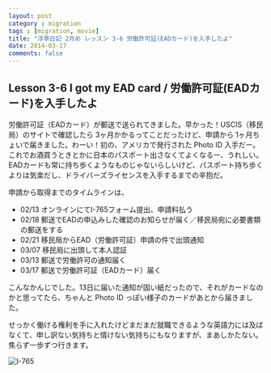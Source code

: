 ```yaml
---
layout: post
category : migration
tags : [migration, movie]
title: "浮草日記 2月め レッスン 3-6 労働許可証(EADカード)を入手したよ"
date: 2014-03-17
comments: false
---
```


## Lesson 3-6 I got my EAD card / 労働許可証(EADカード)を入手したよ

労働許可証（EADカード）が郵送で送られてきました。早かった！USCIS（移民局）のサイトで確認したら 3ヶ月かかるってことだったけど、申請から 1ヶ月ちょいで届きました。わーい！初の、アメリカで発行された Photo ID 入手だー。これでお酒買うときとかに日本のパスポート出さなくてよくなるー、うれしい。
EADカードも常に持ち歩くようなものじゃないらしいけど、パスポート持ち歩くよりは気楽だし、ドライバーズライセンスを入手するまでの辛抱だ。

申請から取得までのタイムラインは、

* 02/13 オンラインにてI-765フォーム提出、申請料払う
* 02/18 郵送でEADの申込みした確認のお知らせが届く／移民局宛に必要書類の郵送をする
* 02/21 移民局からEAD（労働許可証）申請の件で出頭通知
* 03/07 移民局に出頭して本人認証
* 03/13 郵送で労働許可の通知届く
* 03/17 郵送で労働許可証（EADカード）届く

こんなかんじでした。13日に届いた通知が固い紙だったので、それがカードなのかと思ってたら、ちゃんと Photo ID っぽい様子のカードがあとから届きました。

せっかく働ける権利を手に入れたけどまだまだ就職できるような英語力には及ばなくて、申し訳ない気持ちと情けない気持ちにもなりますが、まあしかたない。焦らず一歩ずつ行きます。

![I-765](https://lh3.googleusercontent.com/-ElYQDYvO8WQ/Uy0BwnyeF4I/AAAAAAAB9Ug/JmTLFunmPJE/w620-h465-no/P1160107.JPG)